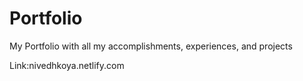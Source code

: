 # Portfolio

My Portfolio with all my accomplishments, experiences, and projects

Link:nivedhkoya.netlify.com
